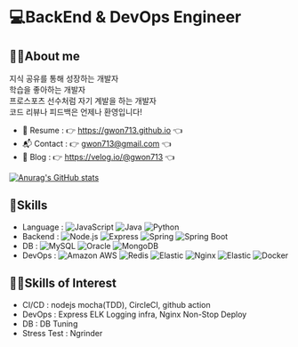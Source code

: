 # 💻BackEnd & DevOps Engineer 
## 💁‍♂️About me
지식 공유를 통해 성장하는 개발자\
학습을 좋아하는 개발자\
프로스포츠 선수처럼 자기 계발을 하는 개발자\
코드 리뷰나 피드백은 언제나 환영입니다!

- 📑 Resume : 👉 https://gwon713.github.io 👈
- 📬 Contact : 👉 gwon713@gmail.com 👈
- 📖 Blog : 👉 https://velog.io/@gwon713 👈

[![Anurag's GitHub stats](https://github-readme-stats.vercel.app/api?username=gwon713&show_icons=true&theme=highcontrast)](https://github.com/gwon713/github-readme-stats)

## 🌟Skills
- Language : <img alt="JavaScript" src ="https://img.shields.io/badge/JavaScript-F7DF1E.svg?style=flat-square&logo=JavaScript&logoColor=white"/> <img alt="Java" src ="https://img.shields.io/badge/Java-007396.svg?style=flat-square&logo=Java&logoColor=white"/> <img alt="Python" src ="https://img.shields.io/badge/Python-3776AB.svg?style=flat-square&logo=Python&logoColor=white"/>
- Backend : <img alt="Node.js" src ="https://img.shields.io/badge/Node js-339933.svg?style=flat-square&logo=Node.js&logoColor=white"/> <img alt="Express" src ="https://img.shields.io/badge/Express-76D04B.svg?style=flat-square&logo=Express&logoColor=white"/> <img alt="Spring" src ="https://img.shields.io/badge/Spring-6DB33F.svg?style=flat-square&logo=Spring&logoColor=white"/> <img alt="Spring Boot" src ="https://img.shields.io/badge/Spring Boot-6DB33F.svg?style=flat-square&logo=SpringBoot&logoColor=white"/>
- DB : <img alt="MySQL" src ="https://img.shields.io/badge/MySQL-4479A1.svg?style=flat-square&logo=MySQL&logoColor=white"/> <img alt="Oracle" src ="https://img.shields.io/badge/Oracle-F80000.svg?style=flat-square&logo=Oracle&logoColor=white"/> <img alt="MongoDB" src ="https://img.shields.io/badge/MongoDB-47A248.svg?style=flat-square&logo=MongoDB&logoColor=white"/>
- DevOps : <img alt="Amazon AWS" src ="https://img.shields.io/badge/Amazon AWS-232F3E.svg?style=flat-square&logo=AmazonAWS&logoColor=FF9900"/> <img alt="Redis" src ="https://img.shields.io/badge/Redis-DC382D.svg?style=flat-square&logo=Redis&logoColor=white"/> <img alt="Elastic" src ="https://img.shields.io/badge/ELK-005571.svg?style=flat-square&logo=Elastic&logoColor=white"/> <img alt="Nginx" src ="https://img.shields.io/badge/Nginx-009639.svg?style=flat-square&logo=Nginx&logoColor=white"/> <img alt="Elastic" src ="https://img.shields.io/badge/ELK-005571.svg?style=flat-square&logo=Elastic&logoColor=white"/> <img alt="Docker" src ="https://img.shields.io/badge/Docker-2496ED.svg?style=flat-square&logo=Docker&logoColor=white"/>


## 👨‍💻Skills of Interest
- CI/CD : nodejs mocha(TDD), CircleCI, github action
- DevOps : Express ELK Logging infra, Nginx Non-Stop Deploy
- DB : DB Tuning
- Stress Test : Ngrinder
